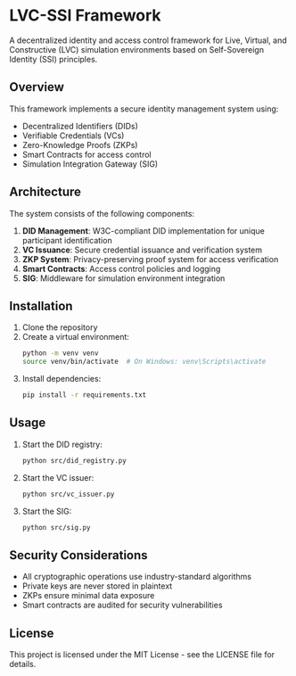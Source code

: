 # LVC-SSI Framework

A decentralized identity and access control framework for Live, Virtual, and Constructive (LVC) simulation environments based on Self-Sovereign Identity (SSI) principles.

## Overview

This framework implements a secure identity management system using:
- Decentralized Identifiers (DIDs)
- Verifiable Credentials (VCs)
- Zero-Knowledge Proofs (ZKPs)
- Smart Contracts for access control
- Simulation Integration Gateway (SIG)

## Architecture

The system consists of the following components:

1. **DID Management**: W3C-compliant DID implementation for unique participant identification
2. **VC Issuance**: Secure credential issuance and verification system
3. **ZKP System**: Privacy-preserving proof system for access verification
4. **Smart Contracts**: Access control policies and logging
5. **SIG**: Middleware for simulation environment integration

## Installation

1. Clone the repository
2. Create a virtual environment:
   ```bash
   python -m venv venv
   source venv/bin/activate  # On Windows: venv\Scripts\activate
   ```
3. Install dependencies:
   ```bash
   pip install -r requirements.txt
   ```

## Usage

1. Start the DID registry:
   ```bash
   python src/did_registry.py
   ```

2. Start the VC issuer:
   ```bash
   python src/vc_issuer.py
   ```

3. Start the SIG:
   ```bash
   python src/sig.py
   ```

## Security Considerations

- All cryptographic operations use industry-standard algorithms
- Private keys are never stored in plaintext
- ZKPs ensure minimal data exposure
- Smart contracts are audited for security vulnerabilities

## License

This project is licensed under the MIT License - see the LICENSE file for details. 